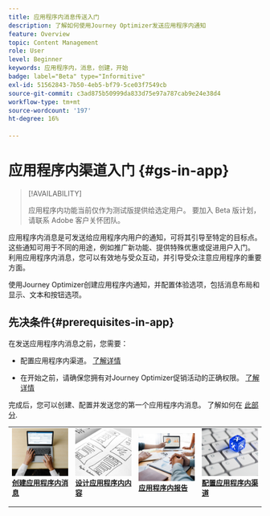 ```yaml
---
title: 应用程序内消息传送入门
description: 了解如何使用Journey Optimizer发送应用程序内通知
feature: Overview
topic: Content Management
role: User
level: Beginner
keywords: 应用程序内，消息，创建，开始
badge: label="Beta" type="Informitive"
exl-id: 51562843-7b50-4eb5-bf79-5ce03f7549cb
source-git-commit: c3ad875b50999da833d75e97a787cab9e24e38d4
workflow-type: tm+mt
source-wordcount: '197'
ht-degree: 16%

---
```


# 应用程序内渠道入门 {#gs-in-app}

>[!AVAILABILITY]
>
>应用程序内功能当前仅作为测试版提供给选定用户。 要加入 Beta 版计划，请联系 Adobe 客户关怀团队。

应用程序内消息是可发送给应用程序内用户的通知，可将其引导至特定的目标点。 这些通知可用于不同的用途，例如推广新功能、提供特殊优惠或促进用户入门。 利用应用程序内消息，您可以有效地与受众互动，并引导受众注意应用程序的重要方面。

使用Journey Optimizer创建应用程序内通知，并配置体验选项，包括消息布局和显示、文本和按钮选项。

## 先决条件{#prerequisites-in-app}

在发送应用程序内消息之前，您需要：

* 配置应用程序内渠道。 [了解详情](inapp-configuration.md)

* 在开始之前，请确保您拥有对Journey Optimizer促销活动的正确权限。 [了解详情](../campaigns/get-started-with-campaigns.md#campaign-prerequisites)

完成后，您可以创建、配置并发送您的第一个应用程序内消息。 了解如何在 [此部分](create-in-app.md).

<table style="table-layout:fixed"><tr style="border: 0;">
<td>
<a href="create-in-app.md">
<img alt="潜在客户" src="../assets/do-not-localize/inapp-create.jpeg">
</a>
<div><a href="create-in-app.md"><strong>创建应用程序内消息</strong>
</div>
<p>
</td>
<td>
<a href="design-in-app.md">
<img alt="不频繁" src="../assets/do-not-localize/inapp-design.jpg">
</a>
<div>
<a href="design-in-app.md"><strong>设计应用程序内内容</strong></a>
</div>
<p></td>
<td>
<a href="../reports/campaign-global-report.md#inapp-global">
<img alt="验证" src="../assets/do-not-localize/inapp-report.jpg">
</a>
<div>
<a href="../reports/campaign-global-report.md#inapp-global"><strong>应用程序内报告</strong></a>
</div>
<p>
</td>
<td>
<a href="inapp-configuration.md">
<img alt="验证" src="../assets/do-not-localize/inapp-config.jpg">
</a>
<div>
<a href="inapp-configuration.md"><strong>配置应用程序内渠道</strong></a>
</div>
<p>
</td>
</tr></table>
